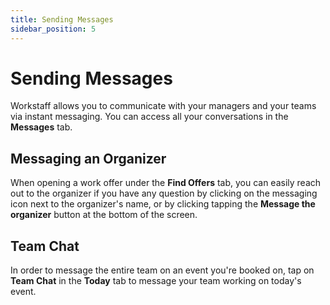```yaml
---
title: Sending Messages
sidebar_position: 5
---
```


# Sending Messages

Workstaff allows you to communicate with your managers and your teams via instant messaging. You can access all your conversations in the **Messages** tab.

## Messaging an Organizer 
When opening a work offer under the **Find Offers** tab, you can easily reach out to the organizer if you have any question by clicking on the messaging icon next to the organizer's name, or by clicking tapping the **Message the organizer** button at the bottom of the screen. 

## Team Chat 
In order to message the entire team on an event you're booked on, tap on **Team Chat** in the **Today** tab to message your team working on today's event.
